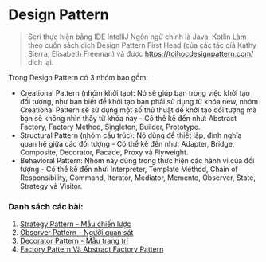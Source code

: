 # Design Pattern
> Seri thực hiện bằng IDE IntelliJ
> Ngôn ngữ chính là Java, Kotlin
> Làm theo cuốn sách dịch Design Pattern First Head (của các tác giả Kathy Sierra, Elisabeth Freeman) và được https://toihocdesignpattern.com/ dịch lại.

Trong Design Pattern có 3 nhóm bao gồm:
- Creational Pattern (nhóm khởi tạo): Nó sẽ giúp bạn trong việc khởi tạo đối tượng, như bạn biết để khởi tạo bạn phải sử dụng từ khóa new, nhóm Creational Pattern sẽ sử dụng một số thủ thuật để khởi tạo đối tượng mà bạn sẽ không nhìn thấy từ khóa này - Có thể kể đến như: Abstract Factory, Factory Method, Singleton, Builder, Prototype.
- Structural Pattern (nhóm cấu trúc): Nó dùng để thiết lập, định nghĩa quan hệ giữa các đối tượng - Có thể kể đến như: Adapter, Bridge, Composite, Decorator, Facade, Proxy và Flyweight.
- Behavioral Pattern: Nhóm này dùng trong thực hiện các hành vi của đối tượng - Có thể kể đến như: Interpreter, Template Method, Chain of Responsibility, Command, Iterator, Mediator, Memento, Observer, State, Strategy và Visitor.

### Danh sách các bài:
1. [Strategy Pattern - Mẫu chiến lược](https://github.com/huyhuynh1905/StudyAndShare/tree/master/DesignPattern/StrategyPattern)
2. [Observer Pattern - Người quan sát](https://github.com/huyhuynh1905/StudyAndShare/tree/master/DesignPattern/ObserverPattern)
3. [Decorator Pattern - Mẫu trang trí](https://github.com/huyhuynh1905/StudyAndShare/tree/master/DesignPattern/DecoratorPattern)
4. [Factory Pattern Và Abstract Factory Pattern](https://github.com/huyhuynh1905/StudyAndShare/tree/master/DesignPattern/FactoryPattern)